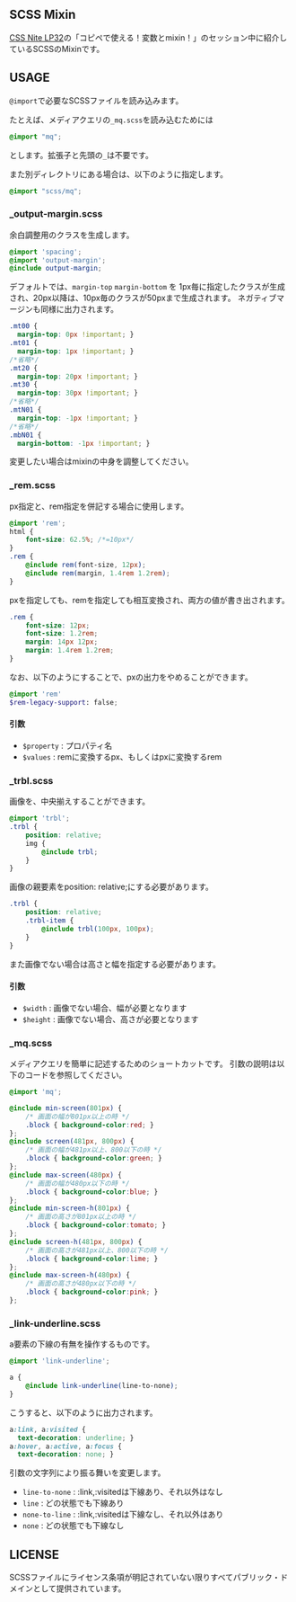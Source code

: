 ## SCSS Mixin

[CSS Nite LP32](http://cssnite.jp/lp/lp32/)の「コピペで使える！変数とmixin！」のセッション中に紹介しているSCSSのMixinです。

## USAGE

``@import``で必要なSCSSファイルを読み込みます。

たとえば、メディアクエリの``_mq.scss``を読み込むためには

```scss
@import "mq";
```

とします。拡張子と先頭の``_``は不要です。

また別ディレクトリにある場合は、以下のように指定します。

```scss
@import "scss/mq";
```

### _output-margin.scss

余白調整用のクラスを生成します。

```scss
@import 'spacing';
@import 'output-margin';
@include output-margin;
```

デフォルトでは、``margin-top`` ``margin-bottom`` を 1px毎に指定したクラスが生成され、20px以降は、10px毎のクラスが50pxまで生成されます。
ネガティブマージンも同様に出力されます。

```css
.mt00 {
  margin-top: 0px !important; }
.mt01 {
  margin-top: 1px !important; }
/*省略*/
.mt20 {
  margin-top: 20px !important; }
.mt30 {
  margin-top: 30px !important; }
/*省略*/
.mtN01 {
  margin-top: -1px !important; }
/*省略*/
.mbN01 {
  margin-bottom: -1px !important; }
```

変更したい場合はmixinの中身を調整してください。

### _rem.scss

px指定と、rem指定を併記する場合に使用します。

```scss
@import 'rem';
html {
	font-size: 62.5%; /*=10px*/
}
.rem {
	@include rem(font-size, 12px);
	@include rem(margin, 1.4rem 1.2rem);
}
```

pxを指定しても、remを指定しても相互変換され、両方の値が書き出されます。

```css
.rem {
	font-size: 12px;
	font-size: 1.2rem;
	margin: 14px 12px;
	margin: 1.4rem 1.2rem;
}
```

なお、以下のようにすることで、pxの出力をやめることができます。

```scss
@import 'rem'
$rem-legacy-support: false;
```

#### 引数

* ``$property`` : プロパティ名
* ``$values``   : remに変換するpx、もしくはpxに変換するrem


### _trbl.scss

画像を、中央揃えすることができます。

```scss
@import 'trbl';
.trbl {
	position: relative;
	img {
		@include trbl;
	}
}
```

画像の親要素をposition: relative;にする必要があります。

```scss
.trbl {
	position: relative;
	.trbl-item {
		@include trbl(100px, 100px);
	}
}
```

また画像でない場合は高さと幅を指定する必要があります。

#### 引数

- ``$width`` : 画像でない場合、幅が必要となります
- ``$height`` : 画像でない場合、高さが必要となります


### _mq.scss

メディアクエリを簡単に記述するためのショートカットです。
引数の説明は以下のコードを参照してください。

```scss
@import 'mq';

@include min-screen(801px) {
	/* 画面の幅が801px以上の時 */
	.block { background-color:red; }
};
@include screen(481px, 800px) {
	/* 画面の幅が481px以上、800以下の時 */
	.block { background-color:green; }
};
@include max-screen(480px) {
	/* 画面の幅が480px以下の時 */
	.block { background-color:blue; }
};
@include min-screen-h(801px) {
	/* 画面の高さが801px以上の時 */
	.block { background-color:tomato; }
};
@include screen-h(481px, 800px) {
	/* 画面の高さが481px以上、800以下の時 */
	.block { background-color:lime; }
};
@include max-screen-h(480px) {
	/* 画面の高さが480px以下の時 */
	.block { background-color:pink; }
};
```

### _link-underline.scss

a要素の下線の有無を操作するものです。

```scss
@import 'link-underline';

a {
	@include link-underline(line-to-none);
}
```

こうすると、以下のように出力されます。

```css
a:link, a:visited {
  text-decoration: underline; }
a:hover, a:active, a:focus {
  text-decoration: none; }
```

引数の文字列により振る舞いを変更します。

* ``line-to-none`` : :link,:visitedは下線あり、それ以外はなし
* ``line`` : どの状態でも下線あり
* ``none-to-line`` : :link,:visitedは下線なし、それ以外はあり
* ``none`` : どの状態でも下線なし

## LICENSE

SCSSファイルにライセンス条項が明記されていない限りすべてパブリック・ドメインとして提供されています。
